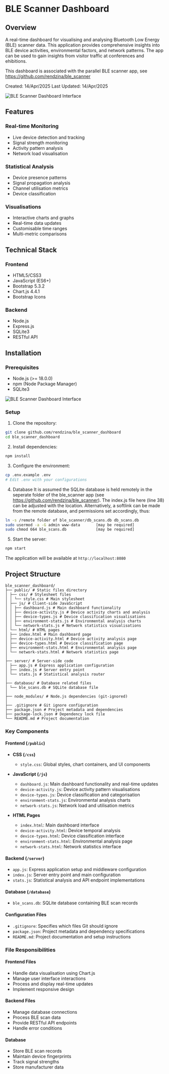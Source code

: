 # BLE Scanner Dashboard

## Overview
A real-time dashboard for visualising and analysing Bluetooth Low Energy (BLE) scanner data. This application provides comprehensive insights into BLE device activities, environmental factors, and network patterns. The app can be used to gain insights from visitor traffic at conferences and ehibitions.

This dashboard is associated with the parallel BLE scanner app, see https://github.com/rendzina/ble_scanner

Created: 14/Apr/2025
Last Updated: 14/Apr/2025

![BLE Scanner Dashboard Interface](public/git_images/ble_scanner_dashboard_gui01.png)

## Features

### Real-time Monitoring
- Live device detection and tracking
- Signal strength monitoring
- Activity pattern analysis
- Network load visualisation

### Statistical Analysis
- Device presence patterns
- Signal propagation analysis
- Channel utilisation metrics
- Device classification

### Visualisations
- Interactive charts and graphs
- Real-time data updates
- Customisable time ranges
- Multi-metric comparisons

## Technical Stack

### Frontend
- HTML5/CSS3
- JavaScript (ES6+)
- Bootstrap 5.3.2
- Chart.js 4.4.1
- Bootstrap Icons

### Backend
- Node.js
- Express.js
- SQLite3
- RESTful API

## Installation

### Prerequisites
- Node.js (>= 18.0.0)
- npm (Node Package Manager)
- SQLite3

![BLE Scanner Dashboard Interface](public/git_images/ble_scanner_dashboard_gui02.png)

### Setup
1. Clone the repository:
```bash
git clone github.com/rendzina/ble_scanner_dashboard
cd ble_scanner_dashboard
```

2. Install dependencies:
```bash
npm install
```

3. Configure the environment:
```bash
cp .env.example .env
# Edit .env with your configurations
```
4. Database
It is assumed the SQLite database is held remotely in the seperate folder of the 
ble_scanner app (see https://github.com/rendzina/ble_scanner). The index.js file 
here (line 38) can be adjusted with the location. Alternatively, a softlink can 
be made from the remote database, and permissions set accordingly, thus:
```bash
ln -s /remote folder of ble_scanner/db_scans.db db_scans.db
sudo usermod -a -G admin www-data       [may be required]
sudo chmod 664 ble_scans.db             [may be required]
```

5. Start the server:
```bash
npm start
```

The application will be available at `http://localhost:8080`

## Project Structure
```text
ble_scanner_dashboard/
├── public/ # Static files directory
│ ├── css/ # Stylesheet files
│ │ └── style.css # Main stylesheet
│ ├── js/ # Client-side JavaScript
│ │ ├── dashboard.js # Main dashboard functionality
│ │ ├── device-activity.js # Device activity charts and analysis
│ │ ├── device-types.js # Device classification visualisations
│ │ ├── environment-stats.js # Environmental analysis charts
│ │ └── network-stats.js # Network statistics visualisations
│ └── html/ # HTML pages
│ ├── index.html # Main dashboard page
│ ├── device-activity.html # Device activity analysis page
│ ├── device-types.html # Device classification page
│ ├── environment-stats.html # Environmental analysis page
│ └── network-stats.html # Network statistics page
│
├── server/ # Server-side code
│ ├── app.js # Express application configuration
│ ├── index.js # Server entry point
│ └── stats.js # Statistical analysis router
│
├── database/ # Database related files
│ └── ble_scans.db # SQLite database file
│
├── node_modules/ # Node.js dependencies (git-ignored)
│
├── .gitignore # Git ignore configuration
├── package.json # Project metadata and dependencies
├── package-lock.json # Dependency lock file
└── README.md # Project documentation
```

### Key Components

#### Frontend (`/public`)
- **CSS (`/css`)**
  - `style.css`: Global styles, chart containers, and UI components

- **JavaScript (`/js`)**
  - `dashboard.js`: Main dashboard functionality and real-time updates
  - `device-activity.js`: Device activity pattern visualisations
  - `device-types.js`: Device classification and categorisation
  - `environment-stats.js`: Environmental analysis charts
  - `network-stats.js`: Network load and utilisation metrics

- **HTML Pages**
  - `index.html`: Main dashboard interface
  - `device-activity.html`: Device temporal analysis
  - `device-types.html`: Device classification interface
  - `environment-stats.html`: Environmental analysis page
  - `network-stats.html`: Network statistics interface

#### Backend (`/server`)
- `app.js`: Express application setup and middleware configuration
- `index.js`: Server entry point and main configuration
- `stats.js`: Statistical analysis and API endpoint implementations

#### Database (`/database`)
- `ble_scans.db`: SQLite database containing BLE scan records

#### Configuration Files
- `.gitignore`: Specifies which files Git should ignore
- `package.json`: Project metadata and dependency specifications
- `README.md`: Project documentation and setup instructions

### File Responsibilities

#### Frontend Files
- Handle data visualisation using Chart.js
- Manage user interface interactions
- Process and display real-time updates
- Implement responsive design

#### Backend Files
- Manage database connections
- Process BLE scan data
- Provide RESTful API endpoints
- Handle error conditions

#### Database
- Store BLE scan records
- Maintain device fingerprints
- Track signal strengths
- Store manufacturer data
